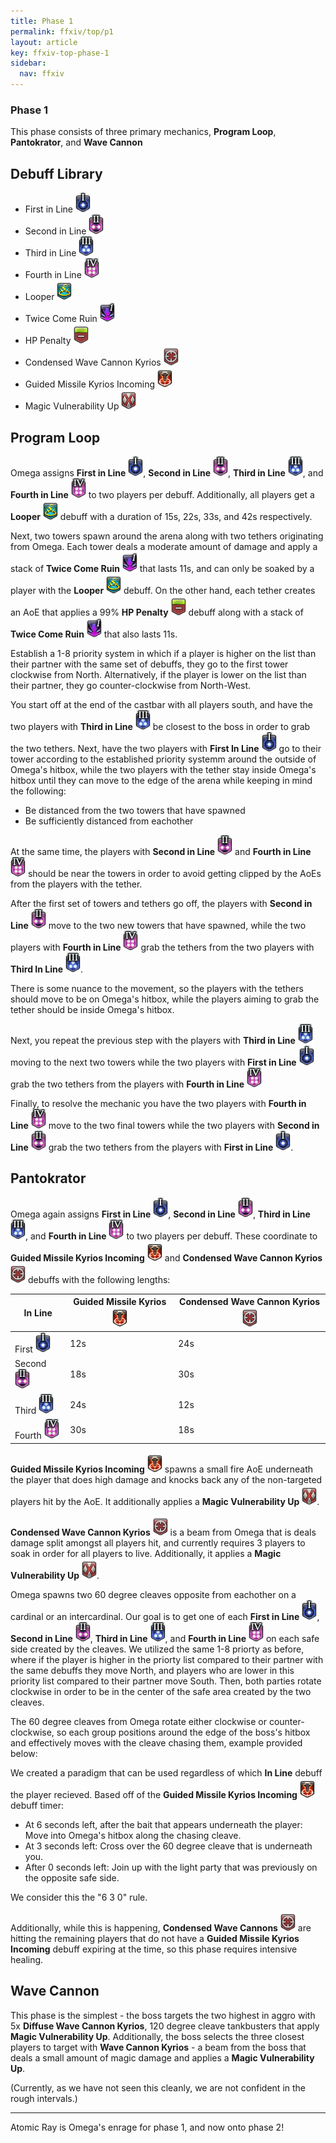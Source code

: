 ```yaml
---
title: Phase 1
permalink: ffxiv/top/p1
layout: article
key: ffxiv-top-phase-1
sidebar:
  nav: ffxiv
---
```

[first in line]: ../../assets/ffxiv/debuffs/firstinline.png "First In Line"
[second in line]: ../../assets/ffxiv/debuffs/secondinline.png "Second In Line"
[third in line]: ../../assets/ffxiv/debuffs/thirdinline.png "Third In Line"
[fourth in line]: ../../assets/ffxiv/debuffs/fourthinline.png "Fourth In Line"
[looper]: ../../assets/ffxiv/debuffs/looper.png "Looper"
[twice come ruin]: ../../assets/ffxiv/debuffs/twicecomeruin.png "Twice Come Ruin"
[hp penalty]: ../../assets/ffxiv/debuffs/hppenalty.png "HP Penalty"
[condensed wave cannon kyrios]: ../../assets/ffxiv/debuffs/condensedwavecannonkyrios.png "Condensed Wave Cannon Kyrios"
[guided missile kyrios incoming]: ../../assets/ffxiv/debuffs/guidedmissilekyriosincoming.png "Guided Missile Kyrios Incoming"
[magic vuln]: ../../assets/ffxiv/debuffs/magicvuln.png
### Phase 1

This phase consists of three primary mechanics, **Program Loop**, **Pantokrator**, and **Wave Cannon**

## Debuff Library

- First in Line ![first in line]
- Second in Line ![second in line]
- Third in Line ![third in line]
- Fourth in Line ![fourth in line]
- Looper ![looper]
- Twice Come Ruin ![twice come ruin]
- HP Penalty ![hp penalty]
- Condensed Wave Cannon Kyrios ![condensed wave cannon kyrios]
- Guided Missile Kyrios Incoming ![guided missile kyrios incoming]
- Magic Vulnerability Up ![magic vuln]

## Program Loop

Omega assigns **First in Line** ![first in line], **Second in Line** ![second in line], **Third in Line** ![third in line], and **Fourth in Line** ![fourth in line] to two players per debuff. Additionally, all players get a **Looper** ![looper] debuff with a duration of 15s, 22s, 33s, and 42s respectively. 

Next, two towers spawn around the arena along with two tethers originating from Omega. Each tower deals a moderate amount of damage and apply a stack of **Twice Come Ruin** ![twice come ruin] that lasts 11s, and can only be soaked by a player with the **Looper** ![looper] debuff. On the other hand, each tether creates an AoE that applies a 99% **HP Penalty** ![hp penalty] debuff along with a stack of **Twice Come Ruin** ![twice come ruin] that also lasts 11s.  

Establish a 1-8 priority system in which if a player is higher on the list than their partner with the same set of debuffs, they go to the first tower clockwise from North. Alternatively, if the player is lower on the list than their partner, they go counter-clockwise from North-West. 

You start off at the end of the castbar with all players south, and have the two players with **Third in Line** ![third in line] be closest to the boss in order to grab the two tethers. Next, have the two players with **First In Line** ![first in line] go to their tower according to the established priority systemm around the outside of Omega's hitbox, while the two players with the tether stay inside Omega's hitbox until they can move to the edge of the arena while keeping in mind the following:
- Be distanced from the two towers that have spawned
- Be sufficiently distanced from eachother

<!--- TODO: Add relevant images--->

At the same time, the players with **Second in Line** ![second in line] and **Fourth in Line** ![fourth in line] should be near the towers in order to avoid getting clipped by the AoEs from the players with the tether. 

After the first set of towers and tethers go off, the players with **Second in Line** ![second in line] move to the two new towers that have spawned, while the two players with **Fourth in Line** ![fourth in line] grab the tethers from the two players with **Third In Line** ![third in line]. 

<!--- TODO: Add examples --->

There is some nuance to the movement, so the players with the tethers should move to be on Omega's hitbox, while the players aiming to grab the tether should be inside Omega's hitbox. 

Next, you repeat the previous step with the players with **Third in Line** ![third in line] moving to the next two towers while the two players with **First in Line** ![first in line] grab the two tethers from the players with **Fourth in Line** ![fourth in line]

Finally, to resolve the mechanic you have the two players with **Fourth in Line** ![fourth in line] move to the two final towers while the two players with **Second in Line** ![second in line] grab the two tethers from the players with **First in Line** ![first in line].


## Pantokrator
Omega again assigns **First in Line** ![first in line], **Second in Line** ![second in line], **Third in Line** ![third in line], and **Fourth in Line** ![fourth in line] to two players per debuff. These coordinate to **Guided Missile Kyrios Incoming** ![guided missile kyrios incoming] and **Condensed Wave Cannon Kyrios** ![condensed wave cannon kyrios] debuffs with the following lengths:

| In Line | Guided Missile Kyrios ![guided missile kyrios incoming] | Condensed Wave Cannon Kyrios ![condensed wave cannon kyrios] |
| ---- | ---- | ---- |
| First ![first in line] | 12s | 24s |
| Second ![second in line] | 18s | 30s |
| Third ![third in line] | 24s | 12s | 
| Fourth ![fourth in line] | 30s | 18s |

**Guided Missile Kyrios Incoming** ![guided missile kyrios incoming] spawns a small fire AoE underneath the player that does high damage and knocks back any of the non-targeted players hit by the AoE. It additionally applies a **Magic Vulnerability Up** ![magic vuln].

**Condensed Wave Cannon Kyrios** ![condensed wave cannon kyrios] is a beam from Omega that is deals damage split amongst all players hit, and currently requires 3 players to soak in order for all players to live. Additionally, it applies a **Magic Vulnerability Up** ![magic vuln].

Omega spawns two 60 degree cleaves opposite from eachother on a cardinal or an intercardinal. Our goal is to get one of each **First in Line** ![first in line], **Second in Line** ![second in line], **Third in Line** ![third in line], and **Fourth in Line** ![fourth in line] on each safe side created by the cleaves. We utilized the same 1-8 priorty as before, where if the player is higher in the priorty list compared to their partner with the same debuffs they move North, and players who are lower in this priority list compared to their partner move South. Then, both parties rotate clockwise in order to be in the center of the safe area created by the two cleaves. 

The 60 degree cleaves from Omega rotate either clockwise or counter-clockwise, so each group positions around the edge of the boss's hitbox and effectively moves with the cleave chasing them, example provided below:

<!--- TODO: Add an example--->

We created a paradigm that can be used regardless of which **In Line** debuff the player recieved. Based off of the **Guided Missile Kyrios Incoming** ![guided missile kyrios incoming] debuff timer:
- At 6 seconds left, after the bait that appears underneath the player: Move into Omega's hitbox along the chasing cleave.
- At 3 seconds left: Cross over the 60 degree cleave that is underneath you.
- After 0 seconds left: Join up with the light party that was previously on the opposite safe side.

We consider this the "6 3 0" rule.
 
Additionally, while this is happening, **Condensed Wave Cannons** ![condensed wave cannon kyrios] are hitting the remaining players that do not have a **Guided Missile Kyrios Incoming** debuff expiring at the time, so this phase requires intensive healing.


## Wave Cannon

This phase is the simplest - the boss targets the two highest in aggro with 5x **Diffuse Wave Cannon Kyrios**, 120 degree cleave tankbusters that apply **Magic Vulnerability Up**. Additionally, the boss selects the three closest players to target with **Wave Cannon Kyrios** - a beam from the boss that deals a small amount of magic damage and applies a **Magic Vulnerability Up**. 

(Currently, as we have not seen this cleanly, we are not confident in the rough intervals.)

---
Atomic Ray is Omega's enrage for phase 1, and now onto phase 2!